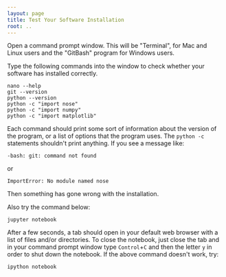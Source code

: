 ```yaml
---
layout: page
title: Test Your Software Installation
root: ..
---
```


Open a command prompt window.  This will be "Terminal", for Mac and Linux users 
and the "GitBash" program for Windows users.  

Type the following commands into the window to check whether your software has 
installed correctly.  

~~~
nano --help
git --version
python --version
python -c "import nose"
python -c "import numpy"
python -c "import matplotlib"
~~~

Each command should print some sort of information about the version of the program, 
or a list of options that the program uses.  The `python -c` statements shouldn't print 
anything.  If you see a message like: 

~~~
-bash: git: command not found
~~~

or

~~~
ImportError: No module named nose
~~~

Then something has gone wrong with the installation.  

Also try the command below: 

~~~
jupyter notebook
~~~

After a few seconds, a tab should open in your default web browser with a list of 
files and/or directories.  To close the notebook, just close the tab and in your 
command prompt window type `Control`+`C` and then the letter `y` in order 
to shut down the notebook.  If the above command doesn't work, try: 

~~~
ipython notebook
~~~
